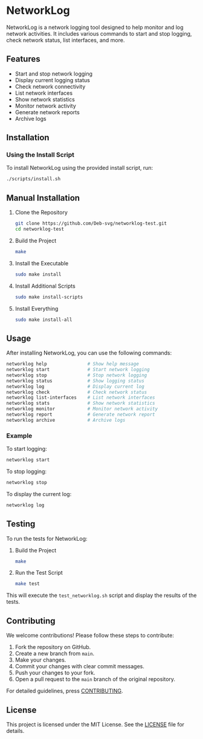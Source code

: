 # NetworkLog

NetworkLog is a network logging tool designed to help monitor and log network activities. It includes various commands to start and stop logging, check network status, list interfaces, and more.

## Features

- Start and stop network logging
- Display current logging status
- Check network connectivity
- List network interfaces
- Show network statistics
- Monitor network activity
- Generate network reports
- Archive logs

## Installation

### Using the Install Script

To install NetworkLog using the provided install script, run:

```sh
./scripts/install.sh
```

## Manual Installation

1. Clone the Repository

   ```sh
   git clone https://github.com/Deb-svg/networklog-test.git
   cd networklog-test
   ```
   
2. Build the Project

   ```sh
   make
   ```
3. Install the Executable

   ```sh
   sudo make install
   ```
   
4. Install Additional Scripts

   ```sh
   sudo make install-scripts
   ```
   
5. Install Everything

   ```sh
   sudo make install-all
   ```
   
## Usage

After installing NetworkLog, you can use the following commands:

   ```sh
   networklog help               # Show help message
   networklog start              # Start network logging
   networklog stop               # Stop network logging
   networklog status             # Show logging status
   networklog log                # Display current log
   networklog check              # Check network status
   networklog list-interfaces    # List network interfaces
   networklog stats              # Show network statistics
   networklog monitor            # Monitor network activity
   networklog report             # Generate network report
   networklog archive            # Archive logs
   ```

### Example

To start logging:

   ```sh
   networklog start
   ```

To stop logging:

   ```sh
   networklog stop
   ```

To display the current log:

   ```sh
   networklog log
   ```

## Testing

To run the tests for NetworkLog:

1. Build the Project

   ```sh
   make
   ```
   
2. Run the Test Script

   ```sh
   make test
   ```
   
This will execute the `test_networklog.sh` script and display the results of the tests.

## Contributing

We welcome contributions! Please follow these steps to contribute:

1. Fork the repository on GitHub.
2. Create a new branch from `main`.
3. Make your changes.
4. Commit your changes with clear commit messages.
5. Push your changes to your fork.
6. Open a pull request to the `main` branch of the original repository.

For detailed guidelines,  press [CONTRIBUTING](c.md).

## License

This project is licensed under the MIT License. See the [LICENSE](LICENSE) file for details.
